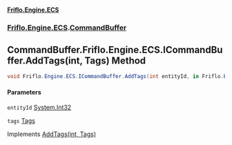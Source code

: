 #### [Friflo.Engine.ECS](index.md 'index')
### [Friflo.Engine.ECS](Friflo.Engine.ECS.md 'Friflo.Engine.ECS').[CommandBuffer](CommandBuffer.md 'Friflo.Engine.ECS.CommandBuffer')

## CommandBuffer.Friflo.Engine.ECS.ICommandBuffer.AddTags(int, Tags) Method

```csharp
void Friflo.Engine.ECS.ICommandBuffer.AddTags(int entityId, in Friflo.Engine.ECS.Tags tags);
```
#### Parameters

<a name='Friflo.Engine.ECS.CommandBuffer.Friflo.Engine.ECS.ICommandBuffer.AddTags(int,Friflo.Engine.ECS.Tags).entityId'></a>

`entityId` [System.Int32](https://docs.microsoft.com/en-us/dotnet/api/System.Int32 'System.Int32')

<a name='Friflo.Engine.ECS.CommandBuffer.Friflo.Engine.ECS.ICommandBuffer.AddTags(int,Friflo.Engine.ECS.Tags).tags'></a>

`tags` [Tags](Tags.md 'Friflo.Engine.ECS.Tags')

Implements [AddTags(int, Tags)](ICommandBuffer.AddTags(int,Tags).md 'Friflo.Engine.ECS.ICommandBuffer.AddTags(int, Friflo.Engine.ECS.Tags)')